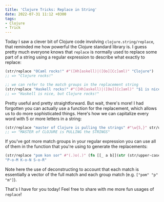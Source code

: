 ```yaml
---
title: 'Clojure Tricks: Replace in String'
date: 2022-07-31 11:12 +0300
tags:
- Clojure
- Trick
---
```


Today I saw a clever bit of Clojure code involving `clojure.string/replace`, that reminded me how powerful the Clojure standard library is. I guess pretty much everyone knows that `replace` is normally used to replace some part of a string using a regular expression to describe what exactly to replace:

``` clojure
(str/replace "OCaml rocks!" #"([Hh]askell)|([Oo][Cc]aml)" "Clojure")
;; => "Clojure rocks!"

;; we can refer to the match groups in the replacement string
(str/replace "Haskell rocks!" #"([Hh]askell)|([Oo][Cc]aml)" "$1 is nice, but Clojure")
;; => "Haskell is nice, but Clojure rocks!"
```

Pretty useful and pretty straightforward. But wait, there's more! I had forgotten you can actually use a function for the replacement, which allows us to do more sophisticated things. Here's how we can capitalize every word with 5 or more letters in a string:

``` clojure
(str/replace "master of Clojure is pulling the strings" #"\w{5,}" str/upper-case)
;; => "MASTER of CLOJURE is PULLING the STRINGS"
```

If you've got more match groups in your regular expression you can use all of them in the function that you're using to generate the replacements:

``` clojure
(str/replace "pom kon sor" #"(.)o(.)" (fn [[_ a b]](str (str/upper-case a) "-o-" (str/upper-case b))))
"P-o-M K-o-N S-o-R"
```

Note here the use of deconstructing to account that each match is essentially a vector of the full match and each group match (e.g. `["pom" "p" "m"]`).

That's I have for you today! Feel free to share with me more fun usages of `replace`!
